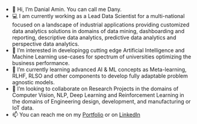 - 👋 Hi, I’m Danial Amin. You can call me Dany.
- 💻 I am currently working as a Lead Data Scientist for a multi-national focused on a landscape of industrial applications providing customized data analytics solutions in domains of data mining, dashboarding and reporting, descriptive data analytics, predictive data analytics and perspective data analytics.
- 👀 I’m interested in developingg cutting edge Artificial Intelligence and Machine Learning use-cases for spectrum of universities optimizing the business performance.
- 🌱 I’m currently learning advanced AI & ML concepts as Meta-learning, RLHF, RLSO and other components to develop fully adaptable problem agnostic models.
- 💞️ I’m looking to collaborate on Research Projects in the domains of Computer Vision, NLP, Deep Learning and Reinforcement Learning in the domains of Engineering design, development, and manufacturing or IoT data.
- 📫 You can reach me on my <a href="https://danial-amin.github.io/" target="_blank">Portfolio</a> or on <a href="https://www.linkedin.com/in/danialamin/" target="_blank">LinkedIn</a>

<!---
danial-amin/danial-amin is a ✨ special ✨ repository because its `README.md` (this file) appears on your GitHub profile.
You can click the Preview link to take a look at your changes.
--->
